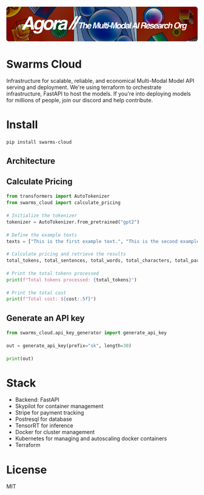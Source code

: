 [![Multi-Modality](agorabanner.png)](https://discord.gg/qUtxnK2NMf)

# Swarms Cloud
Infrastructure for scalable, reliable, and economical Multi-Modal Model API serving and deployment. We're using terraform to orchestrate infrastructure, FastAPI to host the models. If you're into deploying models for millions of people, join our discord and help contribute.


# Install
`pip install swarms-cloud`



## Architecture





## Calculate Pricing
```python
from transformers import AutoTokenizer
from swarms_cloud import calculate_pricing

# Initialize the tokenizer
tokenizer = AutoTokenizer.from_pretrained("gpt2")

# Define the example texts
texts = ["This is the first example text.", "This is the second example text."]

# Calculate pricing and retrieve the results
total_tokens, total_sentences, total_words, total_characters, total_paragraphs, cost = calculate_pricing(texts, tokenizer)

# Print the total tokens processed
print(f"Total tokens processed: {total_tokens}")

# Print the total cost
print(f"Total cost: ${cost:.5f}")
```


## Generate an API key
```python
from swarms_cloud.api_key_generator import generate_api_key

out = generate_api_key(prefix="sk", length=30)

print(out)

```

# Stack
- Backend: FastAPI
- Skypilot for container management
- Stripe for payment tracking
- Postresql for database
- TensorRT for inference
- Docker for cluster management
- Kubernetes for managing and autoscaling docker containers
- Terraform


# License
MIT
